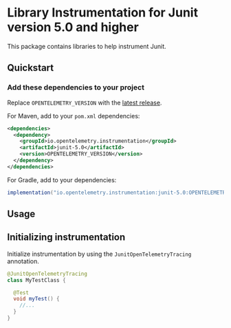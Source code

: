 # Library Instrumentation for Junit version 5.0 and higher

This package contains libraries to help instrument Junit.

## Quickstart

### Add these dependencies to your project

Replace `OPENTELEMETRY_VERSION` with the [latest
release](https://search.maven.org/search?q=g:io.opentelemetry.instrumentation%20AND%20a:opentelemetry-ktor-2.0).

For Maven, add to your `pom.xml` dependencies:

```xml
<dependencies>
  <dependency>
    <groupId>io.opentelemetry.instrumentation</groupId>
    <artifactId>junit-5.0</artifactId>
    <version>OPENTELEMETRY_VERSION</version>
  </dependency>
</dependencies>
```

For Gradle, add to your dependencies:

```groovy
implementation("io.opentelemetry.instrumentation:junit-5.0:OPENTELEMETRY_VERSION")
```

## Usage

## Initializing instrumentation

Initialize instrumentation by using the `JunitOpenTelemetryTracing` annotation.

```java
@JunitOpenTelemetryTracing
class MyTestClass {

  @Test
  void myTest() {
    //...
  }
}
```
